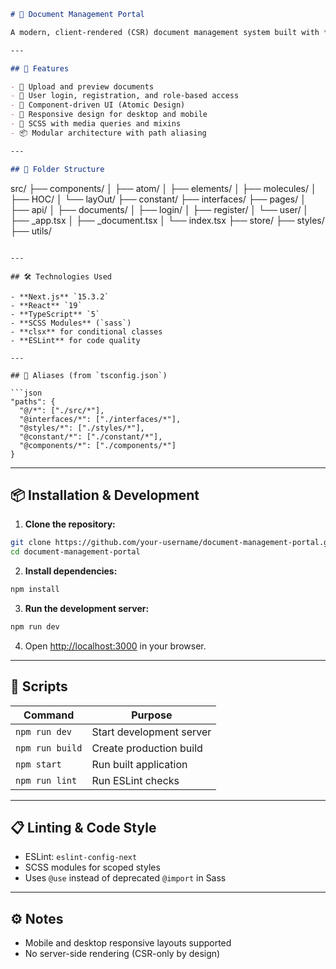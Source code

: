 ```markdown
# 📁 Document Management Portal

A modern, client-rendered (CSR) document management system built with **Next.js**, **TypeScript**, and **SCSS Modules**. This portal allows users to manage, view, and update documents through a scalable and modular interface.

---

## 🚀 Features

- 📄 Upload and preview documents
- 👥 User login, registration, and role-based access
- 🧩 Component-driven UI (Atomic Design)
- 📱 Responsive design for desktop and mobile
- 🧠 SCSS with media queries and mixins
- 📦 Modular architecture with path aliasing

---

## 🧱 Folder Structure
```

src/
├── components/
│ ├── atom/
│ ├── elements/
│ ├── molecules/
│ ├── HOC/
│ └── layOut/
├── constant/
├── interfaces/
├── pages/
│ ├── api/
│ ├── documents/
│ ├── login/
│ ├── register/
│ └── user/
│ ├── \_app.tsx
│ ├── \_document.tsx
│ └── index.tsx
├── store/
├── styles/
├── utils/

````

---

## 🛠️ Technologies Used

- **Next.js** `15.3.2`
- **React** `19`
- **TypeScript** `5`
- **SCSS Modules** (`sass`)
- **clsx** for conditional classes
- **ESLint** for code quality

---

## 🧭 Aliases (from `tsconfig.json`)

```json
"paths": {
  "@/*": ["./src/*"],
  "@interfaces/*": ["./interfaces/*"],
  "@styles/*": ["./styles/*"],
  "@constant/*": ["./constant/*"],
  "@components/*": ["./components/*"]
}
````

---

## 📦 Installation & Development

1. **Clone the repository:**

```bash
git clone https://github.com/your-username/document-management-portal.git
cd document-management-portal
```

2. **Install dependencies:**

```bash
npm install
```

3. **Run the development server:**

```bash
npm run dev
```

4. Open [http://localhost:3000](http://localhost:3000) in your browser.

---

## 🔧 Scripts

| Command         | Purpose                  |
| --------------- | ------------------------ |
| `npm run dev`   | Start development server |
| `npm run build` | Create production build  |
| `npm start`     | Run built application    |
| `npm run lint`  | Run ESLint checks        |

---

## 📋 Linting & Code Style

- ESLint: `eslint-config-next`
- SCSS modules for scoped styles
- Uses `@use` instead of deprecated `@import` in Sass

---

## ⚙️ Notes

- Mobile and desktop responsive layouts supported
- No server-side rendering (CSR-only by design)

```

```
